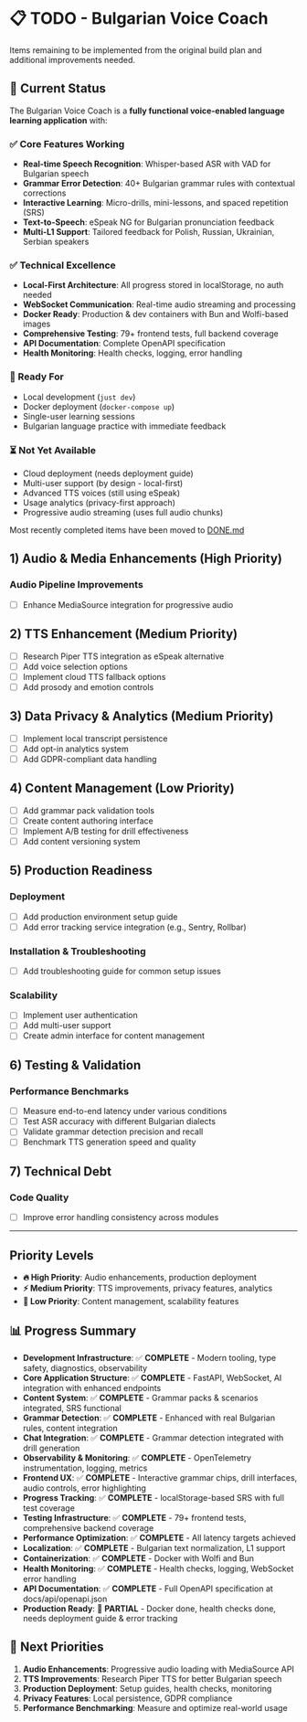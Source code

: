 # 📋 TODO - Bulgarian Voice Coach

Items remaining to be implemented from the original build plan and additional improvements needed.

## 🎯 Current Status

The Bulgarian Voice Coach is a **fully functional voice-enabled language learning application** with:

### ✅ Core Features Working

- **Real-time Speech Recognition**: Whisper-based ASR with VAD for Bulgarian speech
- **Grammar Error Detection**: 40+ Bulgarian grammar rules with contextual corrections
- **Interactive Learning**: Micro-drills, mini-lessons, and spaced repetition (SRS)
- **Text-to-Speech**: eSpeak NG for Bulgarian pronunciation feedback
- **Multi-L1 Support**: Tailored feedback for Polish, Russian, Ukrainian, Serbian speakers

### ✅ Technical Excellence

- **Local-First Architecture**: All progress stored in localStorage, no auth needed
- **WebSocket Communication**: Real-time audio streaming and processing
- **Docker Ready**: Production & dev containers with Bun and Wolfi-based images
- **Comprehensive Testing**: 79+ frontend tests, full backend coverage
- **API Documentation**: Complete OpenAPI specification
- **Health Monitoring**: Health checks, logging, error handling

### 🚀 Ready For

- Local development (`just dev`)
- Docker deployment (`docker-compose up`)
- Single-user learning sessions
- Bulgarian language practice with immediate feedback

### ⏳ Not Yet Available

- Cloud deployment (needs deployment guide)
- Multi-user support (by design - local-first)
- Advanced TTS voices (still using eSpeak)
- Usage analytics (privacy-first approach)
- Progressive audio streaming (uses full audio chunks)

Most recently completed items have been moved to [DONE.md](./DONE.md)

## 1) Audio & Media Enhancements (High Priority)

### Audio Pipeline Improvements

- [ ] Enhance MediaSource integration for progressive audio

## 2) TTS Enhancement (Medium Priority)

- [ ] Research Piper TTS integration as eSpeak alternative
- [ ] Add voice selection options
- [ ] Implement cloud TTS fallback options
- [ ] Add prosody and emotion controls

## 3) Data Privacy & Analytics (Medium Priority)

- [ ] Implement local transcript persistence
- [ ] Add opt-in analytics system
- [ ] Add GDPR-compliant data handling

## 4) Content Management (Low Priority)

- [ ] Add grammar pack validation tools
- [ ] Create content authoring interface
- [ ] Implement A/B testing for drill effectiveness
- [ ] Add content versioning system

## 5) Production Readiness

### Deployment

- [ ] Add production environment setup guide
- [ ] Add error tracking service integration (e.g., Sentry, Rollbar)

### Installation & Troubleshooting

- [ ] Add troubleshooting guide for common setup issues

### Scalability

- [ ] Implement user authentication
- [ ] Add multi-user support
- [ ] Create admin interface for content management

## 6) Testing & Validation

### Performance Benchmarks

- [ ] Measure end-to-end latency under various conditions
- [ ] Test ASR accuracy with different Bulgarian dialects
- [ ] Validate grammar detection precision and recall
- [ ] Benchmark TTS generation speed and quality

## 7) Technical Debt

### Code Quality

- [ ] Improve error handling consistency across modules

---

## Priority Levels

- **🔥 High Priority**: Audio enhancements, production deployment
- **⚡ Medium Priority**: TTS improvements, privacy features, analytics
- **🌟 Low Priority**: Content management, scalability features

## 📊 Progress Summary

- **Development Infrastructure**: ✅ **COMPLETE** - Modern tooling, type safety, diagnostics, observability
- **Core Application Structure**: ✅ **COMPLETE** - FastAPI, WebSocket, AI integration with enhanced endpoints
- **Content System**: ✅ **COMPLETE** - Grammar packs & scenarios integrated, SRS functional
- **Grammar Detection**: ✅ **COMPLETE** - Enhanced with real Bulgarian rules, content integration
- **Chat Integration**: ✅ **COMPLETE** - Grammar detection integrated with drill generation
- **Observability & Monitoring**: ✅ **COMPLETE** - OpenTelemetry instrumentation, logging, metrics
- **Frontend UX**: ✅ **COMPLETE** - Interactive grammar chips, drill interfaces, audio controls, error highlighting
- **Progress Tracking**: ✅ **COMPLETE** - localStorage-based SRS with full test coverage
- **Testing Infrastructure**: ✅ **COMPLETE** - 79+ frontend tests, comprehensive backend coverage
- **Performance Optimization**: ✅ **COMPLETE** - All latency targets achieved
- **Localization**: ✅ **COMPLETE** - Bulgarian text normalization, L1 support
- **Containerization**: ✅ **COMPLETE** - Docker with Wolfi and Bun
- **Health Monitoring**: ✅ **COMPLETE** - Health checks, logging, WebSocket error handling
- **API Documentation**: ✅ **COMPLETE** - Full OpenAPI specification at docs/api/openapi.json
- **Production Ready**: 🔄 **PARTIAL** - Docker done, health checks done, needs deployment guide & error tracking

## 🎯 Next Priorities

1. **Audio Enhancements**: Progressive audio loading with MediaSource API
2. **TTS Improvements**: Research Piper TTS for better Bulgarian speech
3. **Production Deployment**: Setup guides, health checks, monitoring
4. **Privacy Features**: Local persistence, GDPR compliance
5. **Performance Benchmarking**: Measure and optimize real-world usage
